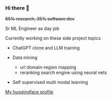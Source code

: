 ### Hi there 👋

~~65% research, 35% software dev~~

Sr ML Engineer as day job

Currently working on these side project topics

* ChatGPT clone and LLM training

* Data mining
  - url domain-region mapping
  - reranking search engine using neural nets


* Self supervised multi modal learning

[My huggingface profile](https://huggingface.co/theblackcat102)
